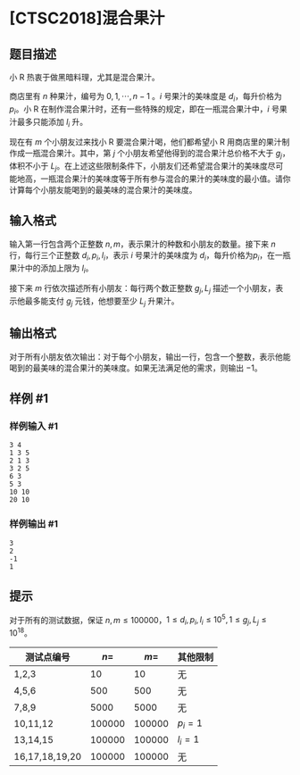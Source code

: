 # [CTSC2018]混合果汁

## 题目描述

小 R 热衷于做黑暗料理，尤其是混合果汁。

商店里有 $n$ 种果汁，编号为 $0,1,\cdots,n-1$ 。$i$ 号果汁的美味度是 $d_i$，每升价格为 $p_i$。小 R 在制作混合果汁时，还有一些特殊的规定，即在一瓶混合果汁中，$i$ 号果汁最多只能添加 $l_i$ 升。

现在有 $m$ 个小朋友过来找小 R 要混合果汁喝，他们都希望小 R 用商店里的果汁制作成一瓶混合果汁。其中，第 $j$ 个小朋友希望他得到的混合果汁总价格不大于 $g_j$，体积不小于 $L_j$。在上述这些限制条件下，小朋友们还希望混合果汁的美味度尽可能地高，一瓶混合果汁的美味度等于所有参与混合的果汁的美味度的最小值。请你计算每个小朋友能喝到的最美味的混合果汁的美味度。

## 输入格式

输入第一行包含两个正整数 $n, m$，表示果汁的种数和小朋友的数量。接下来 $n$ 行，每行三个正整数 $d_i, p_i, l_i$，表示 $i$ 号果汁的美味度为 $d_i$，每升价格为$p_i$，在一瓶果汁中的添加上限为 $l_i$。

接下来 $m$ 行依次描述所有小朋友：每行两个数正整数 $g_j, L_j$ 描述一个小朋友，表示他最多能支付 $g_j$ 元钱，他想要至少 $L_j$ 升果汁。

## 输出格式

对于所有小朋友依次输出：对于每个小朋友，输出一行，包含一个整数，表示他能喝到的最美味的混合果汁的美味度。如果无法满足他的需求，则输出 $-1$。


## 样例 #1

### 样例输入 #1
```
3 4
1 3 5
2 1 3
3 2 5
6 3
5 3
10 10
20 10
```

### 样例输出 #1

```
3
2
-1
1
```

## 提示

对于所有的测试数据，保证 $n, m \le 100000$，$1 \le d_i,p_i,l_i \le 10^5, 1 \le g_j, L_j \le 10^{18}$。

测试点编号|$n=$|$m=$|其他限制
-|-|-|-
1,2,3|$10$|$10$|无
4,5,6|$500$|$500$|无
7,8,9|$5000$|$5000$|无
10,11,12|$100000$|$100000$|$p_i=1$
13,14,15|$100000$|$100000$|$l_i=1$
16,17,18,19,20|$100000$|$100000$|无
